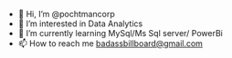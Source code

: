 - 👋 Hi, I’m @pochtmancorp
- 👀 I’m interested in Data Analytics
- 🌱 I’m currently learning MySql/Ms Sql server/ PowerBi
- 📫 How to reach me badassbillboard@gmail.com

<!---
pochtmancorp/pochtmancorp is a ✨ special ✨ repository because its `README.md` (this file) appears on your GitHub profile.
You can click the Preview link to take a look at your changes.
--->

